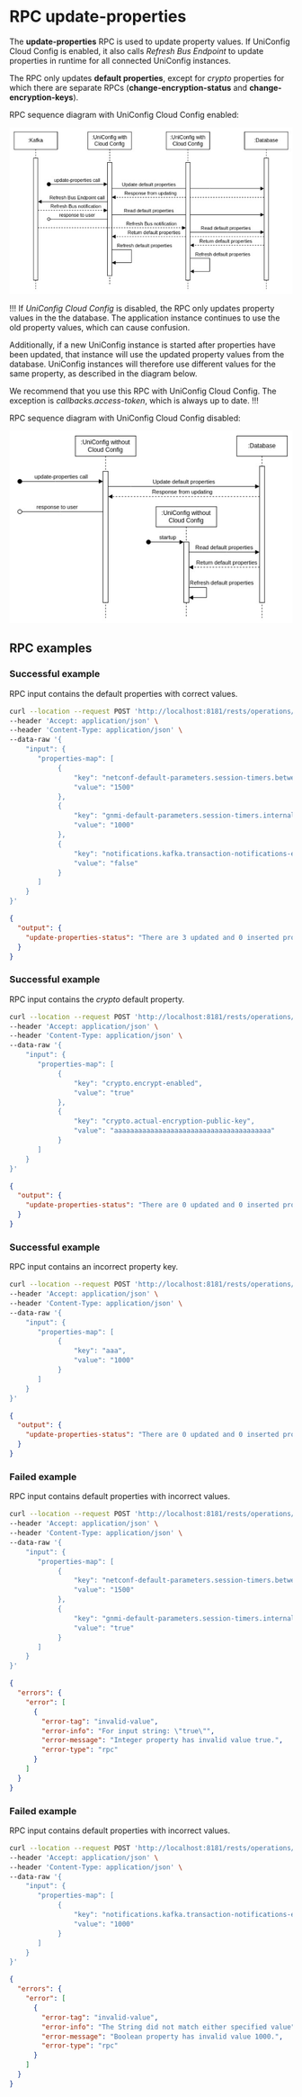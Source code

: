 # RPC update-properties

The **update-properties** RPC is used to update property values. If UniConfig Cloud Config is enabled, it also calls *Refresh Bus Endpoint* to update properties in runtime for all connected UniConfig instances.

The RPC only updates **default properties**, except for *crypto* properties for which there are separate RPCs  (**change-encryption-status** and **change-encryption-keys**).

RPC sequence diagram with UniConfig Cloud Config enabled:

![update-with-ucc](update-with-ucc.jpg)

!!!
If *UniConfig Cloud Config* is disabled, the RPC only updates property values in the the database. The application instance continues to use the old property values, which can cause confusion.

Additionally, if a new UniConfig instance is started after properties have been updated, that instance will use the updated property values from the database. UniConfig instances will therefore use different values for the same property, as described in the diagram below.

We recommend that you use this RPC with UniConfig Cloud Config. The exception is *callbacks.access-token*, which is always up to date.
!!!

RPC sequence diagram with UniConfig Cloud Config disabled:

![update-without-ucc](update-without-ucc.jpg)

## RPC examples

### Successful example

RPC input contains the default properties with correct values.

```bash RPC Request
curl --location --request POST 'http://localhost:8181/rests/operations/uniconfig-manager:update-properties' \
--header 'Accept: application/json' \
--header 'Content-Type: application/json' \
--data-raw '{
    "input": {
       "properties-map": [
            {
                "key": "netconf-default-parameters.session-timers.between-attempts-timeout",
                "value": "1500"
            },
            {
                "key": "gnmi-default-parameters.session-timers.internal-transaction-timeout",
                "value": "1000"
            },
            {
                "key": "notifications.kafka.transaction-notifications-enabled",
                "value": "false"
            }
       ]
    }
}'
```

```json RPC Response, Status: 200
{
  "output": {
    "update-properties-status": "There are 3 updated and 0 inserted properties successfully. Ignored keys: []"
  }
}
```

### Successful example

RPC input contains the *crypto* default property.

```bash RPC Request
curl --location --request POST 'http://localhost:8181/rests/operations/uniconfig-manager:update-properties' \
--header 'Accept: application/json' \
--header 'Content-Type: application/json' \
--data-raw '{
    "input": {
       "properties-map": [
            {
                "key": "crypto.encrypt-enabled",
                "value": "true"
            },
            {
                "key": "crypto.actual-encryption-public-key",
                "value": "aaaaaaaaaaaaaaaaaaaaaaaaaaaaaaaaaaaaaaa"
            }
       ]
    }
}'
```

```json RPC Response, Status: 200
{
  "output": {
    "update-properties-status": "There are 0 updated and 0 inserted properties successfully. Ignored keys: [crypto.encrypt-enabled, crypto.actual-encryption-public-key]"
  }
}
```

### Successful example

RPC input contains an incorrect property key.

```bash RPC Request
curl --location --request POST 'http://localhost:8181/rests/operations/uniconfig-manager:update-properties' \
--header 'Accept: application/json' \
--header 'Content-Type: application/json' \
--data-raw '{
    "input": {
       "properties-map": [
            {
                "key": "aaa",
                "value": "1000"
            }
       ]
    }
}'
```

```json RPC Response, Status: 200
{
  "output": {
    "update-properties-status": "There are 0 updated and 0 inserted properties successfully. Ignored keys: [aaa]"
  }
}
```

### Failed example

RPC input contains default properties with incorrect values.

```bash RPC Request
curl --location --request POST 'http://localhost:8181/rests/operations/uniconfig-manager:update-properties' \
--header 'Accept: application/json' \
--header 'Content-Type: application/json' \
--data-raw '{
    "input": {
       "properties-map": [
            {
                "key": "netconf-default-parameters.session-timers.between-attempts-timeout",
                "value": "1500"
            },
            {
                "key": "gnmi-default-parameters.session-timers.internal-transaction-timeout",
                "value": "true"
            }
       ]
    }
}'
```

```json RPC Response, Status: 400
{
  "errors": {
    "error": [
      {
        "error-tag": "invalid-value",
        "error-info": "For input string: \"true\"",
        "error-message": "Integer property has invalid value true.",
        "error-type": "rpc"
      }
    ]
  }
}
```

### Failed example

RPC input contains default properties with incorrect values.

```bash RPC Request
curl --location --request POST 'http://localhost:8181/rests/operations/uniconfig-manager:update-properties' \
--header 'Accept: application/json' \
--header 'Content-Type: application/json' \
--data-raw '{
    "input": {
       "properties-map": [
            {
                "key": "notifications.kafka.transaction-notifications-enabled",
                "value": "1000"
            }
       ]
    }
}'
```

```json RPC Response, Status: 400
{
  "errors": {
    "error": [
      {
        "error-tag": "invalid-value",
        "error-info": "The String did not match either specified value",
        "error-message": "Boolean property has invalid value 1000.",
        "error-type": "rpc"
      }
    ]
  }
}
```
